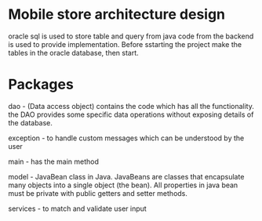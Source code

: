 # Mobile store architecture design 
oracle sql is used to store table and query from java code from the backend is used to provide implementation.
Before sstarting the project make the tables in the oracle database, then start.


# Packages
dao - (Data access object) contains the code which has all the functionality. the DAO provides some specific data operations without 		  exposing details of the database.

exception - to handle custom messages which can be understood by the user

main - has the main method

model - JavaBean class in Java. JavaBeans are classes that encapsulate many objects into a single object (the bean). All properties in java bean must be private with public getters and setter methods.

services - to match and validate user input
